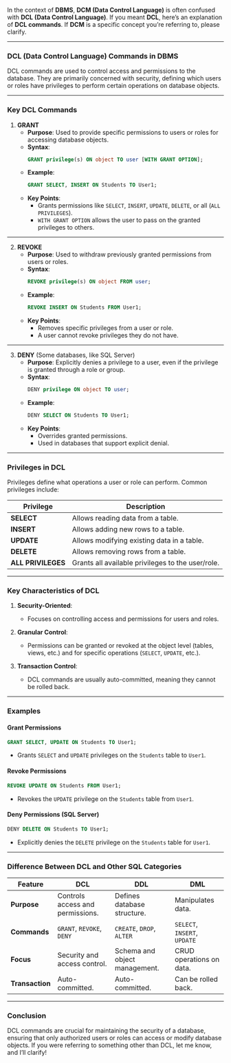 In the context of **DBMS**, **DCM (Data Control Language)** is often confused with **DCL (Data Control Language)**. If you meant **DCL**, here’s an explanation of **DCL commands**. If **DCM** is a specific concept you’re referring to, please clarify.

---

### **DCL (Data Control Language) Commands in DBMS**

DCL commands are used to control access and permissions to the database. They are primarily concerned with security, defining which users or roles have privileges to perform certain operations on database objects.

---

### **Key DCL Commands**

1. **GRANT**
   - **Purpose**: Used to provide specific permissions to users or roles for accessing database objects.
   - **Syntax**:
     ```sql
     GRANT privilege(s) ON object TO user [WITH GRANT OPTION];
     ```
   - **Example**:
     ```sql
     GRANT SELECT, INSERT ON Students TO User1;
     ```
   - **Key Points**:
     - Grants permissions like `SELECT`, `INSERT`, `UPDATE`, `DELETE`, or all (`ALL PRIVILEGES`).
     - `WITH GRANT OPTION` allows the user to pass on the granted privileges to others.

---

2. **REVOKE**
   - **Purpose**: Used to withdraw previously granted permissions from users or roles.
   - **Syntax**:
     ```sql
     REVOKE privilege(s) ON object FROM user;
     ```
   - **Example**:
     ```sql
     REVOKE INSERT ON Students FROM User1;
     ```
   - **Key Points**:
     - Removes specific privileges from a user or role.
     - A user cannot revoke privileges they do not have.

---

3. **DENY** (Some databases, like SQL Server)
   - **Purpose**: Explicitly denies a privilege to a user, even if the privilege is granted through a role or group.
   - **Syntax**:
     ```sql
     DENY privilege ON object TO user;
     ```
   - **Example**:
     ```sql
     DENY SELECT ON Students TO User1;
     ```
   - **Key Points**:
     - Overrides granted permissions.
     - Used in databases that support explicit denial.

---

### **Privileges in DCL**
Privileges define what operations a user or role can perform. Common privileges include:

| **Privilege**    | **Description**                                         |
|------------------|---------------------------------------------------------|
| **SELECT**       | Allows reading data from a table.                       |
| **INSERT**       | Allows adding new rows to a table.                      |
| **UPDATE**       | Allows modifying existing data in a table.              |
| **DELETE**       | Allows removing rows from a table.                      |
| **ALL PRIVILEGES** | Grants all available privileges to the user/role.       |

---

### **Key Characteristics of DCL**
1. **Security-Oriented**:
   - Focuses on controlling access and permissions for users and roles.
   
2. **Granular Control**:
   - Permissions can be granted or revoked at the object level (tables, views, etc.) and for specific operations (`SELECT`, `UPDATE`, etc.).

3. **Transaction Control**:
   - DCL commands are usually auto-committed, meaning they cannot be rolled back.

---

### **Examples**

#### **Grant Permissions**
```sql
GRANT SELECT, UPDATE ON Students TO User1;
```
- Grants `SELECT` and `UPDATE` privileges on the `Students` table to `User1`.

#### **Revoke Permissions**
```sql
REVOKE UPDATE ON Students FROM User1;
```
- Revokes the `UPDATE` privilege on the `Students` table from `User1`.

#### **Deny Permissions (SQL Server)**
```sql
DENY DELETE ON Students TO User1;
```
- Explicitly denies the `DELETE` privilege on the `Students` table for `User1`.

---

### **Difference Between DCL and Other SQL Categories**

| Feature               | DCL                          | DDL                          | DML                          |
|-----------------------|------------------------------|------------------------------|------------------------------|
| **Purpose**           | Controls access and permissions. | Defines database structure. | Manipulates data.            |
| **Commands**          | `GRANT`, `REVOKE`, `DENY`    | `CREATE`, `DROP`, `ALTER`    | `SELECT`, `INSERT`, `UPDATE` |
| **Focus**             | Security and access control. | Schema and object management. | CRUD operations on data.     |
| **Transaction**       | Auto-committed.              | Auto-committed.              | Can be rolled back.          |

---

### **Conclusion**
DCL commands are crucial for maintaining the security of a database, ensuring that only authorized users or roles can access or modify database objects. If you were referring to something other than DCL, let me know, and I’ll clarify!